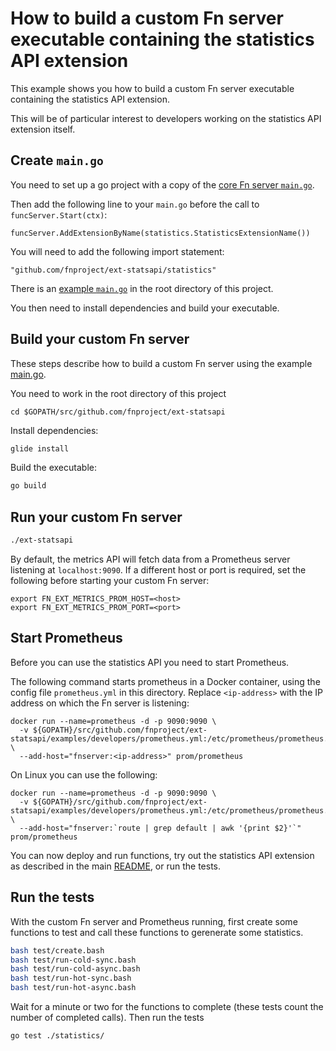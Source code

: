 # How to build a custom Fn server executable containing the statistics API extension

This example shows you how to build a custom Fn server executable containing the statistics API extension.

This will be of particular interest to developers working on the statistics API extension itself.

## Create `main.go`

You need to set up a go project with a copy of the [core Fn server `main.go`](https://github.com/fnproject/fn/blob/master/main.go).

Then add the following line to your `main.go` before the call to `funcServer.Start(ctx)`:
```
funcServer.AddExtensionByName(statistics.StatisticsExtensionName())
```
You will need to add the following import statement:
```
"github.com/fnproject/ext-statsapi/statistics"
```
There is an [example `main.go`](../../main.go) in the root directory of this project.

You then need to install dependencies and build your executable.

## Build your custom Fn server

These steps describe how to build a custom Fn server using the example [main.go](../../main.go).

You need to work in the root directory of this project
```
cd $GOPATH/src/github.com/fnproject/ext-statsapi
```

Install dependencies:

```sh
glide install
```

Build the executable:

```sh
go build
```

## Run your custom Fn server

```sh
./ext-statsapi
```

By default, the metrics API will fetch data from a Prometheus server listening at `localhost:9090`. If a different host or port is required, set the following before starting your custom Fn server:
```
export FN_EXT_METRICS_PROM_HOST=<host>
export FN_EXT_METRICS_PROM_PORT=<port>
```

## Start Prometheus

Before you can use the statistics API you need to start Prometheus.

The following command starts prometheus in a Docker container, using the config file `prometheus.yml` in this directory.
Replace `<ip-address>` with the IP address on which the Fn server is listening:
```
docker run --name=prometheus -d -p 9090:9090 \
  -v ${GOPATH}/src/github.com/fnproject/ext-statsapi/examples/developers/prometheus.yml:/etc/prometheus/prometheus.yml \
  --add-host="fnserver:<ip-address>" prom/prometheus
```    
On Linux you can use the following:
```
docker run --name=prometheus -d -p 9090:9090 \
  -v ${GOPATH}/src/github.com/fnproject/ext-statsapi/examples/developers/prometheus.yml:/etc/prometheus/prometheus.yml \
  --add-host="fnserver:`route | grep default | awk '{print $2}'`" prom/prometheus
```

You can now deploy and run functions, try out the statistics API extension as described in the main [README](https://github.com/fnproject/ext-statsapi/blob/master/README.md), or run the tests.

## Run the tests

With the custom Fn server and Prometheus running, first create some functions to test and call these functions to gerenerate some statistics.

```sh
bash test/create.bash
bash test/run-cold-sync.bash
bash test/run-cold-async.bash
bash test/run-hot-sync.bash
bash test/run-hot-async.bash
```

Wait for a minute or two for the functions to complete (these tests count the number of completed calls). Then run the tests


```sh
go test ./statistics/
```
